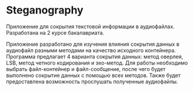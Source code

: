# Steganography
Приложение для сокрытия текстовой информации в аудиофайлах. Разработана на 2 курсе бакалавриата.

Приложение разработано для изучения влияния сокрытия данных в аудиофайл разными методами на качество исходного контейнера. Программа предлагает 4 варианта сокрытия данных: метод оверлея, LSB, метод четного кодирования и эхо-метод. 
Для работы необходимо выбрать файл-контейнер и файл-сообщение, после чего будет выполнено сокрытие данных с помощью всех методов. Также будет предоставлена возможность прослушать полученные аудиофайлы.
